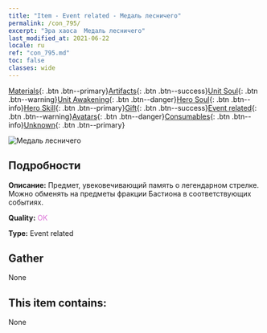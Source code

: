 ```yaml
---
title: "Item - Event related - Медаль лесничего"
permalink: /con_795/
excerpt: "Эра хаоса  Медаль лесничего"
last_modified_at: 2021-06-22
locale: ru
ref: "con_795.md"
toc: false
classes: wide
---
```

 [Materials](/ItemsRU/){: .btn .btn--primary}[Artifacts](/ItemsRU/Artifacts/){: .btn .btn--success}[Unit Soul](/ItemsRU/UnitSoul/){: .btn .btn--warning}[Unit Awakening](/ItemsRU/UnitAwakening/){: .btn .btn--danger}[Hero Soul](/ItemsRU/HeroSoul/){: .btn .btn--info}[Hero Skill](/ItemsRU/HeroSkill/){: .btn .btn--primary}[Gift](/ItemsRU/Gift/){: .btn .btn--success}[Event related](/ItemsRU/Events/){: .btn .btn--warning}[Avatars](/ItemsRU/Avatars/){: .btn .btn--danger}[Consumables](/ItemsRU/Consumables/){: .btn .btn--info}[Unknown](/ItemsRU/Unknown/){: .btn .btn--primary}

 ![Медаль лесничего](/images/t/i_3053.png)

## Подробности
 **Описание:** Предмет, увековечивающий память о легендарном стрелке. Можно обменять на предметы фракции Бастиона в соответствующих событиях.

 **Quality:** <span style="color: #DA70D6">OK</span>

 **Type:** Event related

## Gather

  None

## This item contains:

  None

